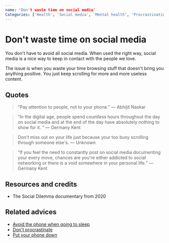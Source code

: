 ```yaml
---
name: 'Don't waste time on social media'
Categories: ['Health', 'Social media', 'Mental health', 'Procrastinating']
---
```

# Don't waste time on social media

You don't have to avoid all social media. When used the right way, social media is a nice way to keep in contact with the people we love.

The issue is when you waste your time browsing stuff that doesn't bring you anything positive. You just keep scrolling for more and more useless content.

## Quotes

> “Pay attention to people, not to your phone.” ― Abhijit Naskar

> “In the digital age, people spend countless hours throughout the day on social media and at the end of the day have absolutely nothing to show for it. ” ― Germany Kent

> Don't miss out on your life just because your too busy scrolling through someone else's. ― Unknown

> “If you feel the need to constantly post on social media documenting your every move, chances are you're either addicted to social networking or there is a void somewhere in your personal life.” ― Germany Kent

## Resources and credits

- The Social Dilemma documentary from 2020

## Related advices

- [Avoid the phone when going to sleep](../Avoid%20the%20phone%20when%20going%20to%20sleep/index.md)
- [Don't procrastinate](../Don't%20procrastinate/index.md)
- [Put your phone down](../Put%20your%20phone%20down/index.md)
